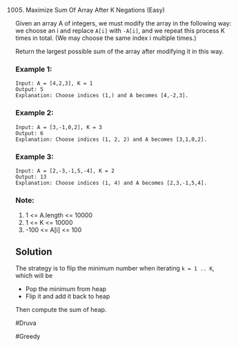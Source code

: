 1005. Maximize Sum Of Array After K Negations (Easy)

Given an array A of integers, we must modify the array in the following way: we choose an i and replace `A[i]` with `-A[i]`, and we repeat this process K times in total.  (We may choose the same index i multiple times.)

Return the largest possible sum of the array after modifying it in this way.

### Example 1:
```
Input: A = [4,2,3], K = 1
Output: 5
Explanation: Choose indices (1,) and A becomes [4,-2,3].
```

### Example 2:
```
Input: A = [3,-1,0,2], K = 3
Output: 6
Explanation: Choose indices (1, 2, 2) and A becomes [3,1,0,2].
```

### Example 3:
```
Input: A = [2,-3,-1,5,-4], K = 2
Output: 13
Explanation: Choose indices (1, 4) and A becomes [2,3,-1,5,4].
```
 
### Note:
1. 1 <= A.length <= 10000
2. 1 <= K <= 10000
3. -100 <= A[i] <= 100

## Solution
The strategy is to flip the minimum number when iterating `k = 1 .. K`, which will be
- Pop the minimum from heap
- Flip it and add it back to heap

Then compute the sum of heap.

#Druva

#Greedy
